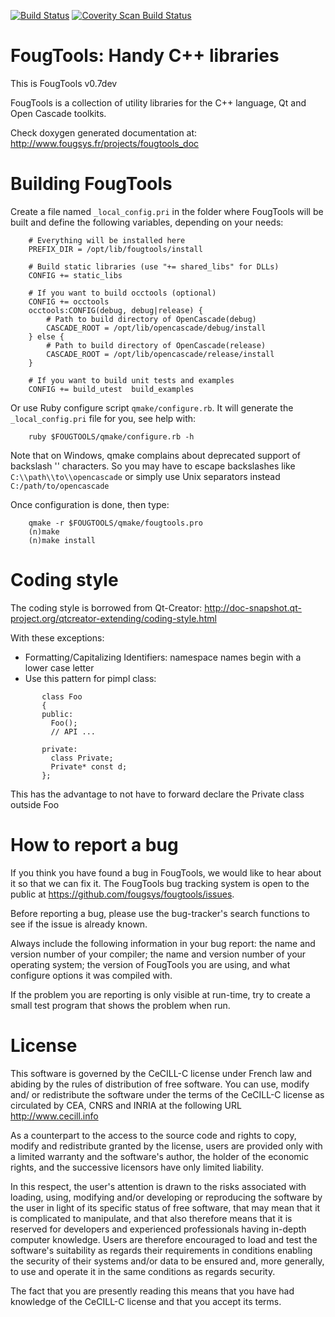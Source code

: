 [![Build Status](https://travis-ci.org/fougue/fougtools.svg?branch=master)](https://travis-ci.org/fougue/fougtools) 
<a href="https://scan.coverity.com/projects/5826">
  <img alt="Coverity Scan Build Status"
       src="https://scan.coverity.com/projects/5826/badge.svg"/>
</a>  

FougTools: Handy C++ libraries
==============================

This is FougTools v0.7dev

FougTools is a collection of utility libraries for the C++ language, Qt and
Open Cascade toolkits.

Check doxygen generated documentation at:
    http://www.fougsys.fr/projects/fougtools_doc


Building FougTools
==================

Create a file named `_local_config.pri` in the folder where FougTools will
be built and define the following variables, depending on your needs:
~~~~~~~~~~~~~{.sh}
    # Everything will be installed here
    PREFIX_DIR = /opt/lib/fougtools/install

    # Build static libraries (use "+= shared_libs" for DLLs)
    CONFIG += static_libs

    # If you want to build occtools (optional)
    CONFIG += occtools
    occtools:CONFIG(debug, debug|release) {
        # Path to build directory of OpenCascade(debug)
        CASCADE_ROOT = /opt/lib/opencascade/debug/install
    } else {
        # Path to build directory of OpenCascade(release)
        CASCADE_ROOT = /opt/lib/opencascade/release/install
    }

    # If you want to build unit tests and examples
    CONFIG += build_utest  build_examples
~~~~~~~~~~~~~

Or use Ruby configure script `qmake/configure.rb`.
It will generate the `_local_config.pri` file for you, see help with:
~~~~~~~~~~~~~{.sh}
    ruby $FOUGTOOLS/qmake/configure.rb -h
~~~~~~~~~~~~~

Note that on Windows, qmake complains about deprecated support of
backslash '\' characters.
So you may have to escape backslashes like `C:\\path\\to\\opencascade`
or simply use Unix separators instead `C:/path/to/opencascade`

Once configuration is done, then type: 
~~~~~~~~~~~~~{.sh}
    qmake -r $FOUGTOOLS/qmake/fougtools.pro
    (n)make
    (n)make install
~~~~~~~~~~~~~


Coding style
============

The coding style is borrowed from Qt-Creator:
  http://doc-snapshot.qt-project.org/qtcreator-extending/coding-style.html

With these exceptions:

  * Formatting/Capitalizing Identifiers: namespace names begin with a lower case letter
  * Use this pattern for pimpl class:
~~~~~~~~~~~~~{.cpp}
       class Foo
       {
       public:
         Foo();
         // API ...

       private:
         class Private;
         Private* const d;
       };
~~~~~~~~~~~~~
  This has the advantage to not have to forward declare the Private class outside Foo


How to report a bug
===================

If you think you have found a bug in FougTools, we would like to hear
about it so that we can fix it. The FougTools bug tracking system is
open to the public at https://github.com/fougsys/fougtools/issues.

Before reporting a bug, please use the bug-tracker's search functions
to see if the issue is already known.

Always include the following information in your bug report: the name
and version number of your compiler; the name and version number of
your operating system; the version of FougTools you are using, and
what configure options it was compiled with.

If the problem you are reporting is only visible at run-time, try to
create a small test program that shows the problem when run.


License
=======

This software is governed by the CeCILL-C license under French law and
abiding by the rules of distribution of free software.  You can  use,
modify and/ or redistribute the software under the terms of the CeCILL-C
license as circulated by CEA, CNRS and INRIA at the following URL
http://www.cecill.info

As a counterpart to the access to the source code and  rights to copy,
modify and redistribute granted by the license, users are provided only
with a limited warranty  and the software's author,  the holder of the
economic rights,  and the successive licensors  have only  limited
liability.

In this respect, the user's attention is drawn to the risks associated
with loading,  using,  modifying and/or developing or reproducing the
software by the user in light of its specific status of free software,
that may mean  that it is complicated to manipulate,  and  that  also
therefore means  that it is reserved for developers  and  experienced
professionals having in-depth computer knowledge. Users are therefore
encouraged to load and test the software's suitability as regards their
requirements in conditions enabling the security of their systems and/or
data to be ensured and,  more generally, to use and operate it in the
same conditions as regards security.

The fact that you are presently reading this means that you have had
knowledge of the CeCILL-C license and that you accept its terms.
